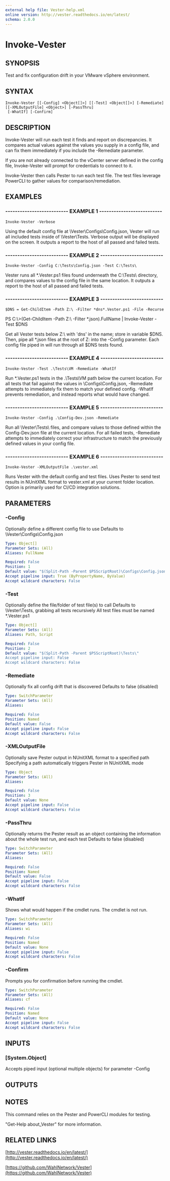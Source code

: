 ```yaml
---
external help file: Vester-help.xml
online version: http://vester.readthedocs.io/en/latest/
schema: 2.0.0
---
```


# Invoke-Vester

## SYNOPSIS
Test and fix configuration drift in your VMware vSphere environment.

## SYNTAX

```
Invoke-Vester [[-Config] <Object[]>] [[-Test] <Object[]>] [-Remediate] [[-XMLOutputFile] <Object>] [-PassThru]
 [-WhatIf] [-Confirm]
```

## DESCRIPTION
Invoke-Vester will run each test it finds and report on discrepancies.
It compares actual values against the values you supply in a config file,
and can fix them immediately if you include the -Remediate parameter.

If you are not already connected to the vCenter server defined in the
config file, Invoke-Vester will prompt for credentials to connect to it.

Invoke-Vester then calls Pester to run each test file.
The test files
leverage PowerCLI to gather values for comparison/remediation.

## EXAMPLES

### -------------------------- EXAMPLE 1 --------------------------
```
Invoke-Vester -Verbose
```

Using the default config file at \Vester\Configs\Config.json,
Vester will run all included tests inside of \Vester\Tests\.
Verbose output will be displayed on the screen.
It outputs a report to the host of all passed and failed tests.

### -------------------------- EXAMPLE 2 --------------------------
```
Invoke-Vester -Config C:\Tests\Config.json -Test C:\Tests\
```

Vester runs all *.Vester.ps1 files found underneath the C:\Tests\ directory,
and compares values to the config file in the same location.
It outputs a report to the host of all passed and failed tests.

### -------------------------- EXAMPLE 3 --------------------------
```
$DNS = Get-ChildItem -Path Z:\ -Filter *dns*.Vester.ps1 -File -Recurse
```

PS C:\\\>(Get-ChildItem -Path Z:\ -Filter *.json).FullName | Invoke-Vester -Test $DNS

Get all Vester tests below Z:\ with 'dns' in the name; store in variable $DNS.
Then, pipe all *.json files at the root of Z: into the -Config parameter.
Each config file piped in will run through all $DNS tests found.

### -------------------------- EXAMPLE 4 --------------------------
```
Invoke-Vester -Test .\Tests\VM -Remediate -WhatIf
```

Run *.Vester.ps1 tests in the .\Tests\VM path below the current location.
For all tests that fail against the values in \Configs\Config.json,
-Remediate attempts to immediately fix them to match your defined config.
-WhatIf prevents remediation, and instead reports what would have changed.

### -------------------------- EXAMPLE 5 --------------------------
```
Invoke-Vester -Config .\Config-Dev.json -Remediate
```

Run all \Vester\Tests\ files, and compare values to those defined within
the Config-Dev.json file at the current location.
For all failed tests, -Remediate attempts to immediately correct your
infrastructure to match the previously defined values in your config file.

### -------------------------- EXAMPLE 6 --------------------------
```
Invoke-Vester -XMLOutputFile .\vester.xml
```

Runs Vester with the default config and test files.
Uses Pester to send test results in NUnitXML format to vester.xml
at your current folder location.
Option is primarily used for CI/CD integration solutions.

## PARAMETERS

### -Config
Optionally define a different config file to use
Defaults to \Vester\Configs\Config.json

```yaml
Type: Object[]
Parameter Sets: (All)
Aliases: FullName

Required: False
Position: 1
Default value: "$(Split-Path -Parent $PSScriptRoot)\Configs\Config.json"
Accept pipeline input: True (ByPropertyName, ByValue)
Accept wildcard characters: False
```

### -Test
Optionally define the file/folder of test file(s) to call
Defaults to \Vester\Tests\, grabbing all tests recursively
All test files must be named *.Vester.ps1

```yaml
Type: Object[]
Parameter Sets: (All)
Aliases: Path, Script

Required: False
Position: 2
Default value: "$(Split-Path -Parent $PSScriptRoot)\Tests\"
Accept pipeline input: False
Accept wildcard characters: False
```

### -Remediate
Optionally fix all config drift that is discovered
Defaults to false (disabled)

```yaml
Type: SwitchParameter
Parameter Sets: (All)
Aliases: 

Required: False
Position: Named
Default value: False
Accept pipeline input: False
Accept wildcard characters: False
```

### -XMLOutputFile
Optionally save Pester output in NUnitXML format to a specified path
Specifying a path automatically triggers Pester in NUnitXML mode

```yaml
Type: Object
Parameter Sets: (All)
Aliases: 

Required: False
Position: 3
Default value: None
Accept pipeline input: False
Accept wildcard characters: False
```

### -PassThru
Optionally returns the Pester result as an object containing the information about the whole test run, and each test
Defaults to false (disabled)

```yaml
Type: SwitchParameter
Parameter Sets: (All)
Aliases: 

Required: False
Position: Named
Default value: False
Accept pipeline input: False
Accept wildcard characters: False
```

### -WhatIf
Shows what would happen if the cmdlet runs.
The cmdlet is not run.

```yaml
Type: SwitchParameter
Parameter Sets: (All)
Aliases: wi

Required: False
Position: Named
Default value: None
Accept pipeline input: False
Accept wildcard characters: False
```

### -Confirm
Prompts you for confirmation before running the cmdlet.

```yaml
Type: SwitchParameter
Parameter Sets: (All)
Aliases: cf

Required: False
Position: Named
Default value: None
Accept pipeline input: False
Accept wildcard characters: False
```

## INPUTS

### [System.Object]
Accepts piped input (optional multiple objects) for parameter -Config

## OUTPUTS

## NOTES
This command relies on the Pester and PowerCLI modules for testing.

"Get-Help about_Vester" for more information.

## RELATED LINKS

[http://vester.readthedocs.io/en/latest/](http://vester.readthedocs.io/en/latest/)

[https://github.com/WahlNetwork/Vester](https://github.com/WahlNetwork/Vester)

